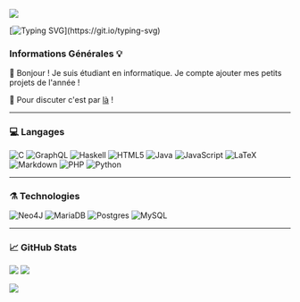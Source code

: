 [![](https://visitcount.itsvg.in/api?id=requindelanight&icon=0&color=0)](https://visitcount.itsvg.in)

[![Typing SVG](https://readme-typing-svg.demolab.com?font=Fira+Code&pause=1000&color=70A5FD&center=true&vCenter=false&width=450&height=80&lines=Hello+World+!)](https://git.io/typing-svg)

### Informations Générales 💡​

👋 Bonjour \! Je suis étudiant en informatique. Je compte ajouter mes petits projets de l'année !

💬 Pour discuter c'est par <a href="https://github.com/requindelanight/requindelanight/discussions/">là</a> !

----------------------------------
  
### 💻️ Langages

![C](https://img.shields.io/badge/c-%2300599C.svg?style=for-the-badge&logo=c&logoColor=white) ![GraphQL](https://img.shields.io/badge/-GraphQL-E10098?style=for-the-badge&logo=graphql&logoColor=white) ![Haskell](https://img.shields.io/badge/Haskell-5e5086?style=for-the-badge&logo=haskell&logoColor=white) ![HTML5](https://img.shields.io/badge/html5-%23E34F26.svg?style=for-the-badge&logo=html5&logoColor=white) ![Java](https://img.shields.io/badge/java-%23ED8B00.svg?style=for-the-badge&logo=openjdk&logoColor=white) ![JavaScript](https://img.shields.io/badge/javascript-%23323330.svg?style=for-the-badge&logo=javascript&logoColor=%23F7DF1E) ![LaTeX](https://img.shields.io/badge/latex-%23008080.svg?style=for-the-badge&logo=latex&logoColor=white) ![Markdown](https://img.shields.io/badge/markdown-%23000000.svg?style=for-the-badge&logo=markdown&logoColor=white) ![PHP](https://img.shields.io/badge/php-%23777BB4.svg?style=for-the-badge&logo=php&logoColor=white) ![Python](https://img.shields.io/badge/python-3670A0?style=for-the-badge&logo=python&logoColor=ffdd54) 

----------------------------------
  
### ⚗️ Technologies

![Neo4J](https://img.shields.io/badge/Neo4j-008CC1?style=for-the-badge&logo=neo4j&logoColor=white) ![MariaDB](https://img.shields.io/badge/MariaDB-003545?style=for-the-badge&logo=mariadb&logoColor=white) ![Postgres](https://img.shields.io/badge/postgres-%23316192.svg?style=for-the-badge&logo=postgresql&logoColor=white) ![MySQL](https://img.shields.io/badge/mysql-4479A1.svg?style=for-the-badge&logo=mysql&logoColor=white)

----------------------------------

### 📈 GitHub Stats​
  
![](https://github-readme-stats.vercel.app/api?username=requindelanight&theme=dark&hide_border=false&include_all_commits=false&count_private=false)
![](https://github-readme-streak-stats.herokuapp.com/?user=requindelanight&theme=dark&hide_border=false)<br>

![](https://github-readme-stats.vercel.app/api/top-langs/?username=requindelanight&theme=dark&hide_border=false&include_all_commits=false&count_private=false&layout=compact)


